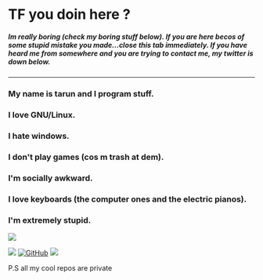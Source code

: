 <p align="center">
  
# TF you doin here ?
##### Im really boring (check my boring stuff below). If you are here becos of some stupid mistake you made...close this tab immediately. If you have heard me from somewhere and you are trying to contact me, my twitter is down below.  
  <hr />
  
### My name is tarun and I program stuff.
### I love GNU/Linux.
### I hate windows.
### I don't play games (cos m trash at dem).
### I'm socially awkward.
### I love keyboards (the computer ones and the electric pianos). 
### I'm extremely stupid. 

  <img align="center" src="https://github-readme-stats.vercel.app/api?username=tarun-varier&bg_color=30,e96443,904e95&title_color=fff&text_color=fff" />

  <br />
  
  <a href="https://twitter.com/tarunvarier"><img src="https://img.shields.io/badge/-Twitter-1DA1F2?style=for-the-badge&logo=Twitter&logoColor=white"></a>
  <a href="https://github.com/tarun-varier"><img src="https://img.shields.io/badge/-Github-000000?style=for-the-badge&logo=Github&logoColor=white" alt="GitHub"></a>
  <a href="https://tarun-varier.github.io"><img src="https://img.shields.io/badge/-Site-FF2929?style=for-the-badge&logo=Git&logoColor=white"></a>
  
</p>


P.S all my cool repos are private
